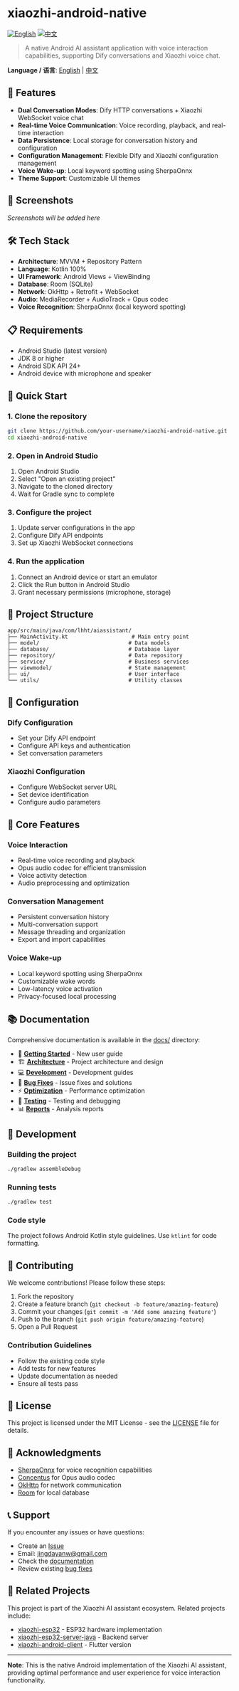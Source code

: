 # xiaozhi-android-native

[![English](https://img.shields.io/badge/English-blue)](README.md)
[![中文](https://img.shields.io/badge/中文-red)](README_CN.md)

> A native Android AI assistant application with voice interaction capabilities, supporting Dify conversations and Xiaozhi voice chat.

**Language / 语言**: [English](README.md) | [中文](README_CN.md)

## 🚀 Features

- **Dual Conversation Modes**: Dify HTTP conversations + Xiaozhi WebSocket voice chat
- **Real-time Voice Communication**: Voice recording, playback, and real-time interaction
- **Data Persistence**: Local storage for conversation history and configuration
- **Configuration Management**: Flexible Dify and Xiaozhi configuration management
- **Voice Wake-up**: Local keyword spotting using SherpaOnnx
- **Theme Support**: Customizable UI themes

## 📱 Screenshots

*Screenshots will be added here*

## 🛠️ Tech Stack

- **Architecture**: MVVM + Repository Pattern
- **Language**: Kotlin 100%
- **UI Framework**: Android Views + ViewBinding
- **Database**: Room (SQLite)
- **Network**: OkHttp + Retrofit + WebSocket
- **Audio**: MediaRecorder + AudioTrack + Opus codec
- **Voice Recognition**: SherpaOnnx (local keyword spotting)

## 📋 Requirements

- Android Studio (latest version)
- JDK 8 or higher
- Android SDK API 24+
- Android device with microphone and speaker

## 🚀 Quick Start

### 1. Clone the repository
```bash
git clone https://github.com/your-username/xiaozhi-android-native.git
cd xiaozhi-android-native
```

### 2. Open in Android Studio
1. Open Android Studio
2. Select "Open an existing project"
3. Navigate to the cloned directory
4. Wait for Gradle sync to complete

### 3. Configure the project
1. Update server configurations in the app
2. Configure Dify API endpoints
3. Set up Xiaozhi WebSocket connections

### 4. Run the application
1. Connect an Android device or start an emulator
2. Click the Run button in Android Studio
3. Grant necessary permissions (microphone, storage)

## 📁 Project Structure

```
app/src/main/java/com/lhht/aiassistant/
├── MainActivity.kt                    # Main entry point
├── model/                            # Data models
├── database/                         # Database layer
├── repository/                       # Data repository
├── service/                          # Business services
├── viewmodel/                        # State management
├── ui/                               # User interface
└── utils/                            # Utility classes
```

## 🔧 Configuration

### Dify Configuration
- Set your Dify API endpoint
- Configure API keys and authentication
- Set conversation parameters

### Xiaozhi Configuration
- Configure WebSocket server URL
- Set device identification
- Configure audio parameters

## 🎯 Core Features

### Voice Interaction
- Real-time voice recording and playback
- Opus audio codec for efficient transmission
- Voice activity detection
- Audio preprocessing and optimization

### Conversation Management
- Persistent conversation history
- Multi-conversation support
- Message threading and organization
- Export and import capabilities

### Voice Wake-up
- Local keyword spotting using SherpaOnnx
- Customizable wake words
- Low-latency voice activation
- Privacy-focused local processing

## 📚 Documentation

Comprehensive documentation is available in the [docs/](docs/) directory:

- 🚀 **[Getting Started](docs/01-getting-started/)** - New user guide
- 🏗️ **[Architecture](docs/02-architecture/)** - Project architecture and design
- 💻 **[Development](docs/03-development/)** - Development guides
- 🐛 **[Bug Fixes](docs/04-bug-fixes/)** - Issue fixes and solutions
- ⚡ **[Optimization](docs/05-optimization/)** - Performance optimization
- 🧪 **[Testing](docs/06-testing/)** - Testing and debugging
- 📊 **[Reports](docs/07-reports/)** - Analysis reports

## 🔄 Development

### Building the project
```bash
./gradlew assembleDebug
```

### Running tests
```bash
./gradlew test
```

### Code style
The project follows Android Kotlin style guidelines. Use `ktlint` for code formatting.

## 🤝 Contributing

We welcome contributions! Please follow these steps:

1. Fork the repository
2. Create a feature branch (`git checkout -b feature/amazing-feature`)
3. Commit your changes (`git commit -m 'Add some amazing feature'`)
4. Push to the branch (`git push origin feature/amazing-feature`)
5. Open a Pull Request

### Contribution Guidelines
- Follow the existing code style
- Add tests for new features
- Update documentation as needed
- Ensure all tests pass

## 📄 License

This project is licensed under the MIT License - see the [LICENSE](LICENSE) file for details.

## 🙏 Acknowledgments

- [SherpaOnnx](https://github.com/k2-fsa/sherpa-onnx) for voice recognition capabilities
- [Concentus](https://github.com/lostromb/concentus) for Opus audio codec
- [OkHttp](https://square.github.io/okhttp/) for network communication
- [Room](https://developer.android.com/training/data-storage/room) for local database

## 📞 Support

If you encounter any issues or have questions:

- Create an [Issue](https://github.com/your-username/xiaozhi-android-native/issues)
- Email: jingdayanw@gmail.com
- Check the [documentation](docs/)
- Review existing [bug fixes](docs/04-bug-fixes/)

## 🔗 Related Projects

This project is part of the Xiaozhi AI assistant ecosystem. Related projects include:
- [xiaozhi-esp32](https://github.com/your-username/xiaozhi-esp32) - ESP32 hardware implementation
- [xiaozhi-esp32-server-java](https://github.com/your-username/xiaozhi-esp32-server-java) - Backend server
- [xiaozhi-android-client](https://github.com/your-username/xiaozhi-android-client) - Flutter version

---

**Note**: This is the native Android implementation of the Xiaozhi AI assistant, providing optimal performance and user experience for voice interaction functionality.